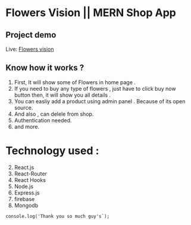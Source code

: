 # Flowers Vision  || MERN Shop App


## Project demo
Live: [Flowers vision](https://flowers-vision.web.app/) 

## Know how it works ? 

1. First, It will show some of Flowers in home page .
2. If you need to buy any type of flowers , just have to click buy now button then, it will show you all details .
3. You can easliy add a product using admin panel . Because of its open source.
4. And also , can delele from shop.
5. Authentication needed.
6. and more.

# Technology used : 
2. React.js
3. React-Router
4. React Hooks
5. Node.js
6. Express.js
9. firebase
10. Mongodb



```
console.log('Thank you so much guy's`);
```